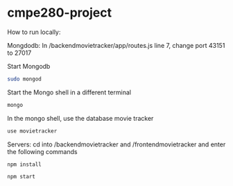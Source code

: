 # cmpe280-project

How to run locally:

Mongdodb:
In /backendmovietracker/app/routes.js line 7, change port 43151 to 27017

Start Mongodb
```bash
sudo mongod
```

Start the Mongo shell in a different terminal
```bash
mongo
```

In the mongo shell, use the database movie tracker
```bash
use movietracker
```

Servers:
cd into /backendmovietracker and /frontendmovietracker and enter the following commands

```bash
npm install
```

```bash
npm start
```
